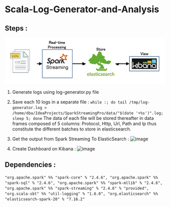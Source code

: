 # Scala-Log-Generator-and-Analysis
## Steps :
![image](flow.png)
1. Generate logs using log-generator.py file
2. Save each 10 logs in a separate file :
`
while :; do
  tail /tmp/log-generator.log > /home/dba/IdeaProjects/SparkStreamingPro/data/"$(date '+%s')".log;
  sleep 5;
done
`
The data of each file will be stored thereafter in data
frames composed of 5 columns: Protocol, Http, Url, Path and Ip thus constitute
the different batches to store in elasticsearch.

3. Get the output from Spark Streaming To ElasticSearch :
![image](elastic.png)
5. Create Dashboard on Kibana :
![image](kibana.jpg)

## Dependencies :
`
  "org.apache.spark" %% "spark-core" % "2.4.6",
  "org.apache.spark" %% "spark-sql" % "2.4.6",
  "org.apache.spark" %% "spark-mllib" % "2.4.6",
  "org.apache.spark" %% "spark-streaming" % "2.4.6" % "provided",
  "org.scala-sbt" %% "util-logging" % "1.6.0",
"org.elasticsearch" %% "elasticsearch-spark-20" % "7.16.2"
`
